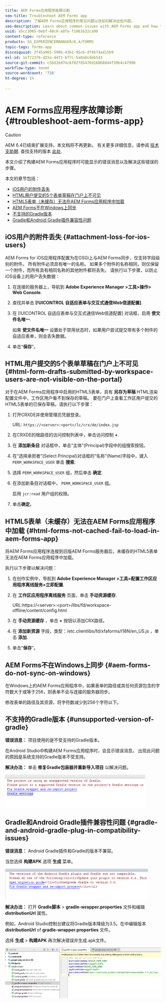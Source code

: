 ```yaml
---
title: AEM Forms应用程序故障诊断
seo-title: Troubleshoot AEM Forms app
description: 了解AEM Forms应用程序的常见问题以及如何解决这些问题。
seo-description: Learn about common issues with AEM Forms app and how to troubleshoot them.
uuid: a5cc3065-0ebf-48c0-a8fe-f1061632ca90
content-type: reference
products: SG_EXPERIENCEMANAGER/6.4/FORMS
topic-tags: forms-app
discoiquuid: 2f45a965-590b-43b1-95c6-df4b74ad15b9
exl-id: 1e772376-d25a-4471-bf7c-5a8a8cdeb543
source-git-commit: c5b816d74c6f02f85476d16868844f39b4c47996
workflow-type: tm+mt
source-wordcount: '716'
ht-degree: 1%

---
```


# AEM Forms应用程序故障诊断 {#troubleshoot-aem-forms-app}

>[!CAUTION]
>
>AEM 6.4已结束扩展支持，本文档将不再更新。 有关更多详细信息，请参阅 [技术支助期](https://helpx.adobe.com/cn/support/programs/eol-matrix.html). 查找支持的版本 [此处](https://experienceleague.adobe.com/docs/).

本文介绍了构建AEM Forms应用程序时可能显示的错误消息以及解决这些错误的步骤。

本文的章节包括：

* [iOS用户的附件丢失](/help/forms/using/issues-aem-forms-app.md#attachment-loss-for-ios-users)
* [HTML用户提交的5个表单草稿在门户上不可见](/help/forms/using/issues-aem-forms-app.md#html-form-drafts-submitted-by-workspace-users-are-not-visible-on-the-portal)
* [HTML5表单（未缓存）无法在AEM Forms应用程序中加载](/help/forms/using/issues-aem-forms-app.md#html-forms-not-cached-fail-to-load-in-aem-forms-app)
* [AEM Forms不在Windows上同步](/help/forms/using/issues-aem-forms-app.md#aem-forms-do-not-sync-on-windows)
* [不支持的Gradle版本](/help/forms/using/issues-aem-forms-app.md#unsupported-version-of-gradle)
* [Gradle和Android Gradle插件兼容性问题](/help/forms/using/issues-aem-forms-app.md#gradle-and-android-gradle-plug-in-compatibility-issues)

## iOS用户的附件丢失 {#attachment-loss-for-ios-users}

AEM Forms for iOS应用程序配置为在OSGi上与AEM Forms同步，仅支持字段级别的附件。 所有附件必须具有唯一的名称。 如果多个附件的名称相同，则仅保留一个附件，而所有具有相同名称的其他附件都将丢失。 请执行以下步骤，以防止iOS设备上的用户丢失数据：

1. 在连接的服务器上，导航到 **Adobe Experience Manager >工具>操作> Web Console**.
1. 查找并单击 **[!UICONTROL 自适应表单与交互式通信Web信道配置]**.
1. 在 [!UICONTROL 自适应表单与交互式通信Web信道配置] 对话框，启用 **使文件名唯一**.

   如果 **使文件名唯一** 设置处于禁用状态时，如果用户尝试提交带有多个附件的自适应表单，则会丢失数据。

1. 单击“**保存**”。

## HTML用户提交的5个表单草稿在门户上不可见 {#html-form-drafts-submitted-by-workspace-users-are-not-visible-on-the-portal}

对于在AEM Forms应用程序中启用的HTML5表单，具有 **另存为草稿** HTML渲染配置文件中，工作区用户看不到保存的草稿。 要在门户上查看工作区用户提交的HTML5表单的已保存草稿，请执行以下步骤：

1. 打开CRXDE并使用管理员凭据登录。

   URL: `https://<server>:<port>/lc/crx/de/index.jsp`

1. 在CRXDE的根路径的访问控制列表中，单击访问控制 **+**.
1. 在 **添加新条目** 对话框中，单击“主体”(Principal)字段中的组搜索按钮。
1. 在“选择承担者”(Select Principal)对话框的“名称”(Name)字段中，键入 `PERM_WORKSPACE_USER` 单击 **搜索**.
1. 选择 `PERM_WORKSPACE_USER` 组，然后单击 **确定**.
1. 在添加新条目对话框中， `PERM_WORKSPACE_USER` 组。

   启用 `jcr:read` 用户组的权限。

1. 单击&#x200B;**确定**。

## HTML5表单（未缓存）无法在AEM Forms应用程序中加载 {#html-forms-not-cached-fail-to-load-in-aem-forms-app}

将AEM Forms应用程序连接到旧版AEM Forms服务器后，未缓存的HTML5表单无法在AEM Forms应用程序中加载。

执行以下步骤以解决问题：

1. 在创作实例中，导航到 **Adobe Experience Manager >工具>配置工作区应用程序离线服务>立即配置**.
1. 在 **工作区应用程序离线服务** 页面，单击 **手动资源缓存**.

   URL:https://&lt;server>:&lt;port>/libs/fd/workspace-offline/content/config.html

1. 在 **手动资源缓存** ，单击 **+** 按钮以添加CRX路径。
1. 在 **添加新资源** 字段，类型：/etc.clientlibs/fd/xfaforms/I18N/en_US.js ，单击 **添加**.
1. 单击“**保存**”。

## AEM Forms不在Windows上同步 {#aem-forms-do-not-sync-on-windows}

在Windows上的AEM Forms应用程序中，如果表单的路径或其任何资源包含的字符数大于或等于256，则表单不会与连接的服务器同步。

修改表单的路径及其资源，将字符数减少到256个字符以下。

## 不支持的Gradle版本 {#unsupported-version-of-gradle}

**错误消息：** 项目使用的是不受支持的Gradle版本。

在Android Studio中构建AEM Forms应用程序时，会显示错误消息。 出现此问题的原因是系统支持的Gradle版本不受支持。

**解决办法：** 单击 **修复Gradle包装器并重新导入项目** 以解决问题。

![gradle_unsupported_version](assets/gradle_unsupported_version.png)

## Gradle和Android Gradle插件兼容性问题 {#gradle-and-android-gradle-plug-in-compatibility-issues}

**错误消息：** Android Gradle插件和Gradle的版本不兼容。

当您选择 **构建APK** 选项 **生成** 菜单。

![gradle_plugin_compatibility](assets/gradle_plugin_compatibility.png)

**解决办法：** 打开 **Gradle脚本** > **gradle-wrapper.properties** 文件和编辑 **distributionUrl** 属性。

例如，Android Studio控制台建议将Gradle版本降级为3.5。在中编辑版本 **distributionUrl** of **gradle-wrapper.properties** 文件。

选择 **生成** > **构建APK** 再次解决错误并生成.apk文件。

![gradle_wrapper_properties](assets/gradle_wrapper_properties.png)
